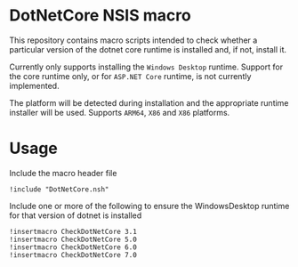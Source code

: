 # DotNetCore NSIS macro

This repository contains macro scripts intended to check whether a particular version of the dotnet
core runtime is installed and, if not, install it.

Currently only supports installing the `Windows Desktop` runtime. Support for the core runtime only,
or for `ASP.NET Core` runtime, is not currently implemented.

The platform will be detected during installation and the appropriate runtime installer will be used.
Supports `ARM64`, `X86` and `X86` platforms.

# Usage

Include the macro header file
```
!include "DotNetCore.nsh"
```

Include one or more of the following to ensure the WindowsDesktop runtime for that version of
dotnet is installed
```
!insertmacro CheckDotNetCore 3.1
!insertmacro CheckDotNetCore 5.0
!insertmacro CheckDotNetCore 6.0
!insertmacro CheckDotNetCore 7.0
```
